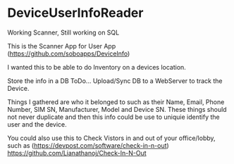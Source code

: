 # DeviceUserInfoReader
Working Scanner, Still working on SQL

This is the Scanner App for User App (https://github.com/soboapps/DeviceInfo)

I wanted this to be able to do Inventory on a devices location. 

Store the info in a DB
ToDo... Upload/Sync DB to a WebServer to track the Device.

Things I gathered are who it belonged to such as their Name, Email, Phone Number, SIM SN, Manufacturer, Model and Device SN. 
These things should not never duplicate and then this info could be use to uniquie identify the user and the device.

You could also use this to Check Vistors in and out of your office/lobby, 
such as (https://devpost.com/software/check-in-n-out) https://github.com/Lianathanoj/Check-In-N-Out
